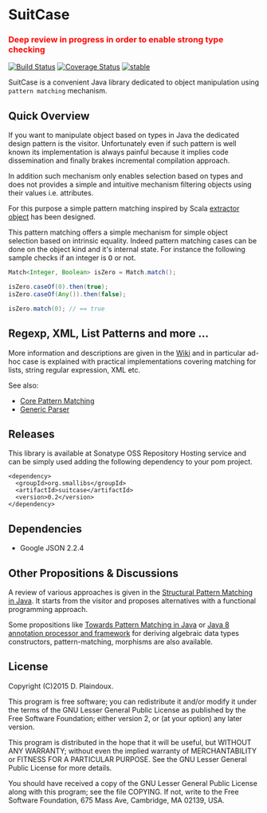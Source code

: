 # SuitCase 

### <span style="color:red">Deep review in progress in order to enable strong type checking</span>

[![Build Status](https://travis-ci.org/d-plaindoux/suitcase.svg?branch=master)](https://travis-ci.org/d-plaindoux/suitcase) 
[![Coverage Status](https://coveralls.io/repos/d-plaindoux/suitcase/badge.png)](https://coveralls.io/r/d-plaindoux/suitcase)
[![stable](http://badges.github.io/stability-badges/dist/stable.svg)](http://github.com/badges/stability-badges)

SuitCase is a convenient Java library dedicated to object manipulation using `pattern matching` mechanism.

## Quick Overview

If you want to manipulate object based on types in Java the dedicated design pattern is the visitor.
Unfortunately even if such pattern is well known its implementation is always painful because it implies
code dissemination and finally brakes incremental compilation approach.

In addition such mechanism only enables selection based on types and does not provides a simple and
intuitive mechanism filtering objects using their values i.e. attributes.

For this purpose a simple pattern matching inspired by Scala 
[extractor object](http://docs.scala-lang.org/tutorials/tour/extractor-objects.html) has been designed.

This pattern matching offers a simple mechanism for simple object selection based on intrinsic equality.
Indeed pattern matching cases can be done on the object kind and it's internal state. For instance the following 
sample checks if an integer is <tt>O</tt> or not.

``` java
Match<Integer, Boolean> isZero = Match.match();

isZero.caseOf(0).then(true);
isZero.caseOf(Any()).then(false);

isZero.match(0); // == true
```

## Regexp, XML, List Patterns and more ...

More information and descriptions are given in the [Wiki](https://github.com/d-plaindoux/suitcase/wiki) and in 
particular ad-hoc case is explained with practical implementations covering matching for lists, string regular 
expression, XML etc.

See also:

* [Core Pattern Matching](https://github.com/d-plaindoux/suitcase/wiki#core-pattern-matching)
* [Generic Parser](https://github.com/d-plaindoux/suitcase/wiki#generic-parser)

## Releases

This library is available at Sonatype OSS Repository Hosting service and can be simply used adding the following 
dependency to your pom project.

```
<dependency>
  <groupId>org.smallibs</groupId>
  <artifactId>suitcase</artifactId>
  <version>0.2</version>
</dependency>
```

## Dependencies

* Google JSON 2.2.4

## Other Propositions & Discussions
   
A review of various approaches is given in the [Structural Pattern Matching in Java](http://blog.higher-order.com/blog/2009/08/21/structural-pattern-matching-in-java/). 
It starts from the visitor and proposes alternatives with a functional programming approach.

Some propositions like [Towards Pattern Matching in Java](http://kerflyn.wordpress.com/2012/05/09/towards-pattern-matching-in-java/)
or [Java 8 annotation processor and framework](https://github.com/derive4j/derive4j) for deriving algebraic data types constructors, 
pattern-matching, morphisms are also available.

## License

Copyright (C)2015 D. Plaindoux.

This program is  free software; you can redistribute  it and/or modify
it  under the  terms  of  the GNU  Lesser  General  Public License  as
published by  the Free Software  Foundation; either version 2,  or (at
your option) any later version.

This program  is distributed in the  hope that it will  be useful, but
WITHOUT   ANY  WARRANTY;   without  even   the  implied   warranty  of
MERCHANTABILITY  or FITNESS  FOR  A PARTICULAR  PURPOSE.  See the  GNU
Lesser General Public License for more details.

You  should have  received a  copy of  the GNU  Lesser General  Public
License along with  this program; see the file COPYING.  If not, write
to the  Free Software Foundation,  675 Mass Ave, Cambridge,  MA 02139,
USA.
